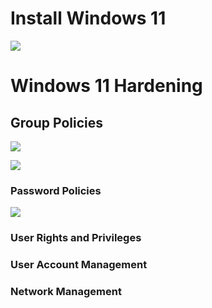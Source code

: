 # Install Windows 11

![](https://github.com/JonmarCorpuz/SecondBrain/blob/main/Assets/Whitespace.png)

# Windows 11 Hardening

## Group Policies

![](https://github.com/JonmarCorpuz/Procedures/blob/main/Windows%20Client/Assets/Password%20Policies%20pt1.png)

![](https://github.com/JonmarCorpuz/Procedures/blob/main/Windows%20Client/Assets/Password%20Policies%20pt2.png)

### Password Policies

![](https://github.com/JonmarCorpuz/Procedures/blob/main/Windows%20Client/Assets/Password%20Policies%20pt3.png)

### User Rights and Privileges

### User Account Management

### Network Management
